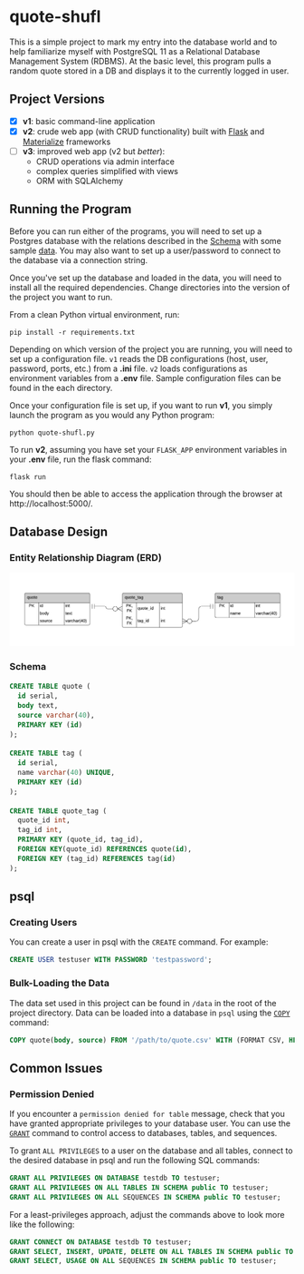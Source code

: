 # quote-shufl
This is a simple project to mark my entry into the database world and to help familiarize myself with PostgreSQL 11 as a Relational Database Management System (RDBMS). At the basic level, this program pulls a random quote stored in a DB and displays it to the currently logged in user.

## Project Versions
- [x] **v1**: basic command-line application
- [x] **v2**: crude web app (with CRUD functionality) built with [Flask](https://flask.palletsprojects.com/en/1.1.x/) and [Materialize](https://materializecss.com/) frameworks
- [ ] **v3**: improved web app (v2 but *better*):
  - CRUD operations via admin interface
  - complex queries simplified with views
  - ORM with SQLAlchemy

## Running the Program
Before you can run either of the programs, you will need to set up a Postgres database with the relations described in the [Schema](#Schema) with some sample [data](#Bulk-Loading-The-Data). You may also want to set up a user/password to connect to the database via a connection string. 

Once you've set up the database and loaded in the data, you will need to install all the required dependencies. Change directories into the version of the project you want to run. 

From a clean Python virtual environment, run:
```
pip install -r requirements.txt
```

Depending on which version of the project you are running, you will need to set up a configuration file. `v1` reads the DB configurations (host, user, password, ports, etc.) from a **.ini** file. `v2` loads configurations as environment variables from a **.env** file. Sample configuration files can be found in the each directory.

Once your configuration file is set up, if you want to run **v1**, you simply launch the program as you would any Python program:
```
python quote-shufl.py
```

To run **v2**, assuming you have set your `FLASK_APP` environment variables in your **.env** file, run the flask command:
```
flask run
```

You should then be able to access the application through the browser at http://localhost:5000/.


## Database Design
### Entity Relationship Diagram (ERD)
![er-diagram](img/quote-shufl-erd.png)

### Schema
```SQL
CREATE TABLE quote (
  id serial,
  body text,
  source varchar(40),
  PRIMARY KEY (id)
);

CREATE TABLE tag (
  id serial,
  name varchar(40) UNIQUE,
  PRIMARY KEY (id)
);

CREATE TABLE quote_tag (
  quote_id int,
  tag_id int,
  PRIMARY KEY (quote_id, tag_id),
  FOREIGN KEY(quote_id) REFERENCES quote(id),
  FOREIGN KEY (tag_id) REFERENCES tag(id)
);
```

## psql 
### Creating Users
You can create a user in psql with the `CREATE` command. For example:
```SQL
CREATE USER testuser WITH PASSWORD 'testpassword';
```
### Bulk-Loading the Data
The data set used in this project can be found in `/data` in the root of the project directory. Data can be loaded into a database in `psql` using the [`COPY`](https://www.postgresql.org/docs/11/sql-copy.html) command:
```SQL
COPY quote(body, source) FROM '/path/to/quote.csv' WITH (FORMAT CSV, HEADER TRUE);
```

## Common Issues
### Permission Denied
If you encounter a `permission denied for table` message, check that you have granted appropriate privileges to your database user. You can use the [`GRANT`](https://www.postgresql.org/docs/11/sql-grant.html) command to control access to databases, tables, and sequences.

To grant `ALL PRIVILEGES` to a user on the database and all tables, connect to the desired database in psql and run the following SQL commands:
```SQL
GRANT ALL PRIVILEGES ON DATABASE testdb TO testuser;
GRANT ALL PRIVILEGES ON ALL TABLES IN SCHEMA public TO testuser;
GRANT ALL PRIVILEGES ON ALL SEQUENCES IN SCHEMA public TO testuser;
```

For a least-privileges approach, adjust the commands above to look more like the following:
```SQL
GRANT CONNECT ON DATABASE testdb TO testuser;
GRANT SELECT, INSERT, UPDATE, DELETE ON ALL TABLES IN SCHEMA public TO testuser;
GRANT SELECT, USAGE ON ALL SEQUENCES IN SCHEMA public TO testuser;
```



